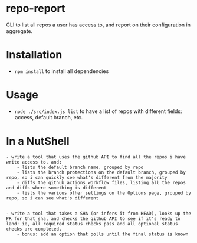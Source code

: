# repo-report
CLI to list all repos a user has access to, and report on their configuration in aggregate.

# Installation

- `npm install` to install all dependencies

# Usage
 
 - `node ./src/index.js list` to have a list of repos with different fields: access, default branch, etc.


# In a NutShell

	- write a tool that uses the github API to find all the repos i have write access to, and:
		- lists the default branch name, grouped by repo
		- lists the branch protections on the default branch, grouped by repo, so i can quickly see what's different from the majority
		- diffs the github actions workflow files, listing all the repos and diffs where something is different
		- lists the various other settings on the Options page, grouped by repo, so i can see what's different
		
 
	- write a tool that takes a SHA (or infers it from HEAD), looks up the PR for that sha, and checks the github API to see if it's ready to land: ie, all required status checks pass and all optional status checks are completed.
		- bonus: add an option that polls until the final status is known

